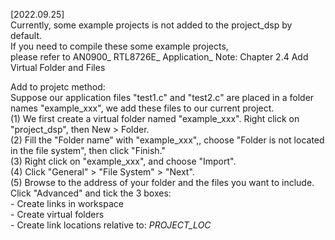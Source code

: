 [2022.09.25]  
Currently, some example projects is not added to the project_dsp by default.   
If you need to compile these some example projects,   
please refer to AN0900_ RTL8726E_ Application_ Note: Chapter 2.4 Add Virtual Folder and Files  
  
Add to projetc method:   
Suppose our application files "test1.c" and "test2.c" are placed in a folder names "example_xxx", we add these files to our current project.  
(1) We first create a virtual folder named "example_xxx". Right click on "project_dsp", then New > Folder.  
(2) Fill the "Folder name" with "example_xxx",, choose "Folder is not located in the file system", then click "Finish."  
(3) Right click on "example_xxx", and choose "Import".  
(4) Click "General" > "File System" > "Next".  
(5) Browse to the address of your folder and the files you want to include. Click "Advanced" and tick the 3 boxes:  
    - Create links in workspace  
    - Create virtual folders  
    - Create link locations relative to: *PROJECT_LOC*  


